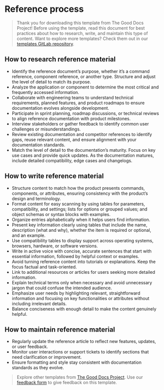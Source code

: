 # Reference process

> Thank you for downloading this template from The Good Docs Project! Before using the template, read this document for best practices about how to research, write, and maintain this type of content. Want to explore more templates? Check them out in our [templates GitLab repository](https://gitlab.com/tgdp/templates).

## How to research reference material

* Identify the reference document’s purpose, whether it’s a command reference, component reference, or another type. Structure and adjust the level of detail to match its purpose.  
* Analyze the application or component to determine the most critical and frequently accessed information.  
* Collaborate with engineering teams to understand technical requirements, planned features, and product roadmaps to ensure documentation evolves alongside development.  
* Participate in sprint planning, roadmap discussions, or technical reviews to align reference documentation with product milestones.  
* Interview stakeholders or gather feedback to identify common user challenges or misunderstandings.  
* Review existing documentation and competitor references to identify gaps, reuse relevant content, and ensure alignment with your documentation standards.  
* Match the level of detail to the documentation’s maturity. Focus on key use cases and provide quick updates. As the documentation matures, include detailed compatibility, edge cases and changelogs.

## How to write reference material

* Structure content to match how the product presents commands, components, or attributes, ensuring consistency with the product’s design and terminology.  
* Format content for easy scanning by using tables for parameters, compatibility, and settings; lists for options or grouped values; and object schemas or syntax blocks with examples.  
* Organize entries alphabetically when it helps users find information.  
* Present key information clearly using tables that include the name, description (what and why), whether the item is required or optional, and an example.  
* Use compatibility tables to display support across operating systems, browsers, hardware, or software versions.  
* Write in active voice with concise, accurate sentences that start with essential information, followed by helpful context or examples.  
* Avoid turning reference content into tutorials or explanations. Keep the focus factual and task-oriented.  
* Link to additional resources or articles for users seeking more detailed information.  
* Explain technical terms only when necessary and avoid unnecessary jargon that could confuse the intended audience.  
* Emphasize user needs by highlighting relevant, straightforward information and focusing on key functionalities or attributes without including irrelevant details.  
* Balance conciseness with enough detail to make the content genuinely helpful.


## How to maintain reference material

* Regularly update the reference article to reflect new features, updates, or user feedback.  
* Monitor user interactions or support tickets to identify sections that need clarification or improvement.  
* Ensure formatting and style stay consistent with documentation standards as they evolve.

> Explore other templates from [The Good Docs Project](https://thegooddocsproject.dev/). Use our [feedback form](https://thegooddocsproject.dev/feedback/?template=\<template\>%20process) to give feedback on this template.